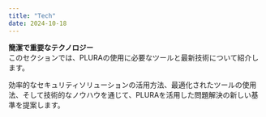```yaml
---
title: "Tech"
date: 2024-10-18
---
```


**簡潔で重要なテクノロジー**  
このセクションでは、PLURAの使用に必要なツールと最新技術について紹介します。

効率的なセキュリティソリューションの活用方法、最適化されたツールの使用法、そして技術的なノウハウを通じて、PLURAを活用した問題解決の新しい基準を提案します。
